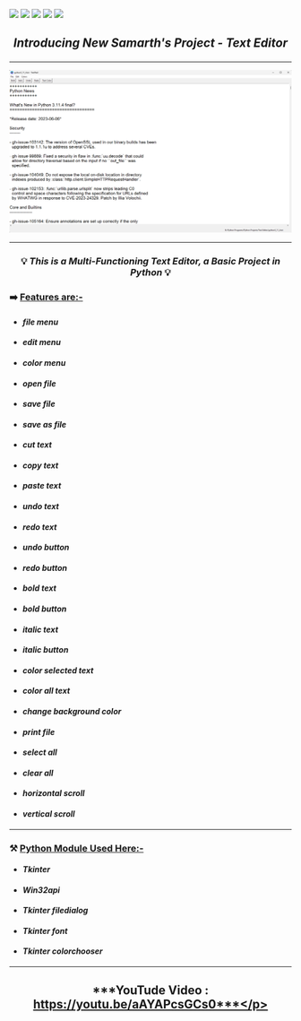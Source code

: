 ![](https://img.shields.io/badge/Programming_Language-Python-blue.svg)
![](https://img.shields.io/badge/Main_Tool_Used-Tkinter-red.svg)
![](https://img.shields.io/badge/Music_Player-Multi_Functioning-orange.svg)
![](https://img.shields.io/badge/Python_Version-3.7-brown.svg)
![](https://img.shields.io/badge/Status-Complete-green.svg)

## <p align="center">***Introducing New Samarth's Project - Text Editor***</p>

---
<p align="center"><img src="texteditor.png"></p>

---
### <p align="center">💡 ***This is a Multi-Functioning Text Editor, a Basic Project in Python*** 💡</p>

### ➡️ **<u>Features are:-</u>**
- #### ***_file menu_*** 
- #### ***_edit menu_*** 
- #### ***_color menu_*** 
- #### ***_open file_*** 
- #### ***_save file_*** 
- #### ***_save as file_*** 
- #### ***_cut text_*** 
- #### ***_copy text_*** 
- #### ***_paste text_*** 
- #### ***_undo text_*** 
- #### ***_redo text_*** 
- #### ***_undo button_*** 
- #### ***_redo button_*** 
- #### ***_bold text_*** 
- #### ***_bold button_*** 
- #### ***_italic text_*** 
- #### ***_italic button_*** 
- #### ***_color selected text_*** 
- #### ***_color all text_*** 
- #### ***_change background color_*** 
- #### ***_print file_*** 
- #### ***_select all_*** 
- #### ***_clear all_*** 
- #### ***_horizontal scroll_*** 
- #### ***_vertical scroll_*** 

---

### ⚒️ **<u>Python Module Used Here:-</u>** 
- #### ***_Tkinter_***
- #### ***_Win32api_***
- #### ***_Tkinter filedialog_***
- #### ***_Tkinter font_***
- #### ***_Tkinter colorchooser_***

---

## <p align="center">***YouTude Video : https://youtu.be/aAYAPcsGCs0***</p>
